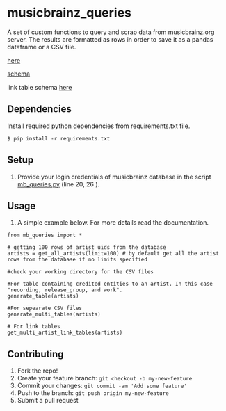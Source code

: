 # musicbrainz_queries


A set of custom functions to query and scrap data from musicbrainz.org server. The results are formatted as rows in order to save it as a pandas dataframe or a CSV file.

[here](https://musicbrainz.org/relationships)

[schema](https://wiki.musicbrainz.org/-/images/5/52/ngs.png)

link table schema [here](https://musicbrainz.org/doc/MusicBrainz_Database/Schema#Relationship_table_structure)





## Dependencies

Install required python dependencies from requirements.txt file.

    $ pip install -r requirements.txt

## Setup

1. Provide your login credentials of musicbrainz database in the script [mb_queries.py](https://github.com/albincorreya/musicbrainz_queries/blob/master/mb_queries.py) (line 20, 26 ).

## Usage


1. A simple example below. For more details read the documentation.

  ```ipython
  from mb_queries import *
  
  # getting 100 rows of artist uids from the database
  artists = get_all_artists(limit=100) # by default get all the artist rows from the database if no limits specified
  
  #check your working directory for the CSV files
  
  #For table containing credited entities to an artist. In this case "recording, release_group, and work".
  generate_table(artists)  
  
  #For sepearate CSV files
  generate_multi_tables(artists)
   
  # For link tables
  get_multi_artist_link_tables(artists)
  
  ```


## Contributing
1. Fork the repo!
2. Create your feature branch: `git checkout -b my-new-feature`
3. Commit your changes: `git commit -am 'Add some feature'`
4. Push to the branch: `git push origin my-new-feature`
5. Submit a pull request
